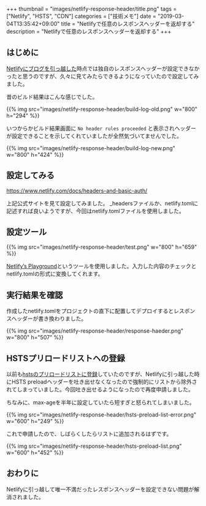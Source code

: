 +++
thumbnail = "images/netlify-response-header/title.png"
tags = ["Netlify", "HSTS", "CDN"]
categories = ["技術メモ"]
date = "2019-03-04T13:35:42+09:00"
title = "Netlifyで任意のレスポンスヘッダーを返却する"
description = "Netlifyで任意のレスポンスヘッダーを返却する"
+++

## はじめに

[Netlifyにブログを引っ越した](https://gyoza.beer/post/2017-06-17-netlify/)時点では独自のレスポンスヘッダーが設定できなかったと思うのですが、久々に見てみたらできるようになっていたので設定してみました。

昔のビルド結果はこんな感じでした。

{{% img src="images/netlify-response-header/build-log-old.png" w="800" h="294" %}}

いつからかビルド結果画面に `No header rules proceeded` と表示されヘッダーが設定できることを示してくれていましたが全然気づいてませんでした。

{{% img src="images/netlify-response-header/build-log-new.png" w="800" h="424" %}}

## 設定してみる

https://www.netlify.com/docs/headers-and-basic-auth/


上記公式サイトを見て設定してみました。
_headersファイルか、netlify.tomlに記述すれば良いようですが、今回はnetlify.tomlファイルを使用しました。

## 設定ツール

{{% img src="images/netlify-response-header/test.png" w="800" h="659" %}}

[Netlify’s Playground](https://play.netlify.com/headers)というツールを使用しました。入力した内容のチェックとnetlify.tomlの形式に変換してくれます。

## 実行結果を確認

作成したnetlify.tomlをプロジェクトの直下に配置してデプロイするとレスポンスヘッダーが書き換わりました。

{{% img src="images/netlify-response-header/response-haeder.png" w="800" h="507" %}}

## HSTSプリロードリストヘの登録

以前も[hstsのプリロードリストに登録](https://gyoza.beer/post/2017-05-20-hsts/)していたのですが、Netlifyに引っ越した時にHSTS preloadヘッダーを吐き出せなくなったので強制的にリストから除外されてしまっていました。今回吐き出せるようになったので再度申請しました。

ちなみに、max-ageを半年に設定していたら短すぎと怒られてしまいました。

{{% img src="images/netlify-response-header/hsts-preload-list-error.png" w="600" h="249" %}}

これで申請したので、しばらくしたらリストに追加されるはずです。

{{% img src="images/netlify-response-header/hsts-preload-list.png" w="600" h="452" %}}

## おわりに

Netlifyに引っ越して唯一不満だったレスポンスヘッダーを設定できない問題が解消されました。